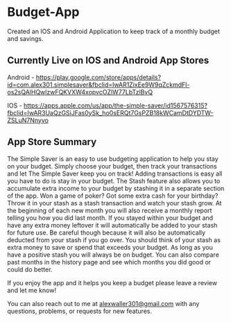 # Budget-App

Created an IOS and Android Application to keep track of a monthly budget and savings. 

## Currently Live on IOS and Android App Stores

Android -
https://play.google.com/store/apps/details?id=com.alex301.simplesaver&fbclid=IwAR1ZixEe9W9qZckmdFl-os2sQAlHQwlzwFQKVXW4xopvcOZlW77LbTzlBvQ

IOS -
https://apps.apple.com/us/app/the-simple-saver/id1567576315?fbclid=IwAR3UaQzGSiJFas0ySk_ho0sERQt7GsPZB18kWCamDtDYDTW-ZSLuN7Nnyvo

## App Store Summary

The Simple Saver is an easy to use budgeting application to help you stay on your budget. Simply choose your budget, then track your transactions and let The Simple Saver keep you on track! Adding transactions is easy all you have to do is stay in your budget. The Stash feature also allows you to accumulate extra income to your budget by stashing it in a separate section of the app. Won a game of poker? Got some extra cash for your birthday? Throw it in your stash as a stash transaction and watch your stash grow. At the beginning of each new month you will also receive a monthly report telling you how you did last month. If you stayed within your budget and have any extra money leftover it will automatically be added to your stash for future use. Be careful though because it will also be automatically deducted from your stash if you go over. You should think of your stash as extra money to save or spend that exceeds your budget. As long as you have a positive stash you will always be on budget. You can also compare past months in the history page and see which months you did good or could do better.

If you enjoy the app and it helps you keep a budget please leave a review and let me know!

You can also reach out to me at alexwaller301@gmail.com with any questions, problems, or requests for new features.
